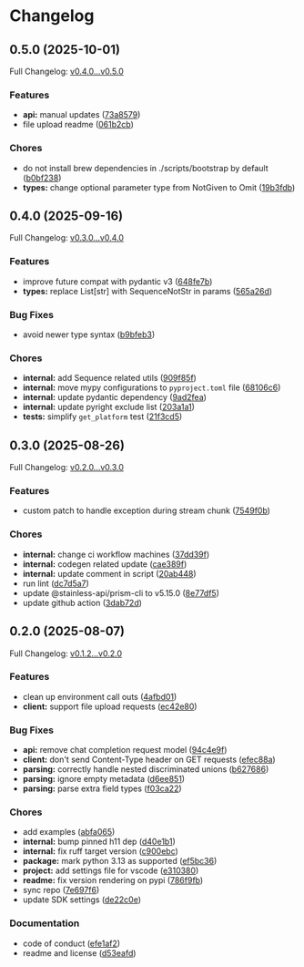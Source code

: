 # Changelog

## 0.5.0 (2025-10-01)

Full Changelog: [v0.4.0...v0.5.0](https://github.com/meta-llama/llama-api-python/compare/v0.4.0...v0.5.0)

### Features

* **api:** manual updates ([73a8579](https://github.com/meta-llama/llama-api-python/commit/73a85795b197c6ed820c18b88f8eac028e92ea20))
* file upload readme ([061b2cb](https://github.com/meta-llama/llama-api-python/commit/061b2cb1f03cc56c46f4f84d3b2feda1c54b0ed4))


### Chores

* do not install brew dependencies in ./scripts/bootstrap by default ([b0bf238](https://github.com/meta-llama/llama-api-python/commit/b0bf238b86c81b39a199b46e5ed03e6768d3e5ad))
* **types:** change optional parameter type from NotGiven to Omit ([19b3fdb](https://github.com/meta-llama/llama-api-python/commit/19b3fdbf3e0aa7d72e52b9b99f831fe2de0fbb04))

## 0.4.0 (2025-09-16)

Full Changelog: [v0.3.0...v0.4.0](https://github.com/meta-llama/llama-api-python/compare/v0.3.0...v0.4.0)

### Features

* improve future compat with pydantic v3 ([648fe7b](https://github.com/meta-llama/llama-api-python/commit/648fe7be582adb6c50f73d24b32f6c9abdf88d73))
* **types:** replace List[str] with SequenceNotStr in params ([565a26d](https://github.com/meta-llama/llama-api-python/commit/565a26da9736a27ec88e1139e70569e3ba084b3a))


### Bug Fixes

* avoid newer type syntax ([b9bfeb3](https://github.com/meta-llama/llama-api-python/commit/b9bfeb3df2528b0c77017e9b1b50bcd54bf731bb))


### Chores

* **internal:** add Sequence related utils ([909f85f](https://github.com/meta-llama/llama-api-python/commit/909f85f12cb61ee164764bca656c0b574b0bcd2a))
* **internal:** move mypy configurations to `pyproject.toml` file ([68106c6](https://github.com/meta-llama/llama-api-python/commit/68106c6af940f1cbbbafae6dc0de999e1f853325))
* **internal:** update pydantic dependency ([9ad2fea](https://github.com/meta-llama/llama-api-python/commit/9ad2fea856c3470b20b89ddd033614eee40c0ea0))
* **internal:** update pyright exclude list ([203a1a1](https://github.com/meta-llama/llama-api-python/commit/203a1a1d8a74ece63939e25ec0a1b91c42706119))
* **tests:** simplify `get_platform` test ([21f3cd5](https://github.com/meta-llama/llama-api-python/commit/21f3cd5b775c2963be3d13ccfc59273c163fdfbc))

## 0.3.0 (2025-08-26)

Full Changelog: [v0.2.0...v0.3.0](https://github.com/meta-llama/llama-api-python/compare/v0.2.0...v0.3.0)

### Features

* custom patch to handle exception during stream chunk ([7549f0b](https://github.com/meta-llama/llama-api-python/commit/7549f0b38d85143f984191bf9ff1f353f787fa50))


### Chores

* **internal:** change ci workflow machines ([37dd39f](https://github.com/meta-llama/llama-api-python/commit/37dd39fe156f7ed0f36101d014a4983498a10a27))
* **internal:** codegen related update ([cae389f](https://github.com/meta-llama/llama-api-python/commit/cae389f98552280557b2f73d0b146e159764a5a9))
* **internal:** update comment in script ([20ab448](https://github.com/meta-llama/llama-api-python/commit/20ab4484b71a0e9c555d28de0b8fbd59246851ac))
* run lint ([dc7d5a7](https://github.com/meta-llama/llama-api-python/commit/dc7d5a768eccf8c9d6faaac3585e7e09a611db02))
* update @stainless-api/prism-cli to v5.15.0 ([8e77df5](https://github.com/meta-llama/llama-api-python/commit/8e77df5e5778b55bda86a38735fb1426ae3a02a4))
* update github action ([3dab72d](https://github.com/meta-llama/llama-api-python/commit/3dab72dc5b6fc8ad8f9b9d72f25e155a7e22a857))

## 0.2.0 (2025-08-07)

Full Changelog: [v0.1.2...v0.2.0](https://github.com/meta-llama/llama-api-python/compare/v0.1.2...v0.2.0)

### Features

* clean up environment call outs ([4afbd01](https://github.com/meta-llama/llama-api-python/commit/4afbd01ed735b93d8b4c8c282881f2b78673995c))
* **client:** support file upload requests ([ec42e80](https://github.com/meta-llama/llama-api-python/commit/ec42e80b6249b3af1f3474ad4fba61d669ec0035))


### Bug Fixes

* **api:** remove chat completion request model ([94c4e9f](https://github.com/meta-llama/llama-api-python/commit/94c4e9fd500502781a0f6e30715ecbd134d015db))
* **client:** don't send Content-Type header on GET requests ([efec88a](https://github.com/meta-llama/llama-api-python/commit/efec88aa519948ea58ee629507cd91e9af90c1c8))
* **parsing:** correctly handle nested discriminated unions ([b627686](https://github.com/meta-llama/llama-api-python/commit/b6276863bea64a7127cdb71b6fbb02534d2e762b))
* **parsing:** ignore empty metadata ([d6ee851](https://github.com/meta-llama/llama-api-python/commit/d6ee85101e3e69c2768761e1187b8d33ee4e3762))
* **parsing:** parse extra field types ([f03ca22](https://github.com/meta-llama/llama-api-python/commit/f03ca2286018699dd29b964e9cbc1a66699ef59e))


### Chores

* add examples ([abfa065](https://github.com/meta-llama/llama-api-python/commit/abfa06572191caeaa33603c846d5953aa453521e))
* **internal:** bump pinned h11 dep ([d40e1b1](https://github.com/meta-llama/llama-api-python/commit/d40e1b1d736ec5e5fe7e3c65ace9c5d65d038081))
* **internal:** fix ruff target version ([c900ebc](https://github.com/meta-llama/llama-api-python/commit/c900ebc528a5f21e76f4742556577bbf33060f1c))
* **package:** mark python 3.13 as supported ([ef5bc36](https://github.com/meta-llama/llama-api-python/commit/ef5bc36693fa419e3d865e97cae97e7f5df19b1a))
* **project:** add settings file for vscode ([e310380](https://github.com/meta-llama/llama-api-python/commit/e3103801d608df4cff07da4e3eaae72df1391626))
* **readme:** fix version rendering on pypi ([786f9fb](https://github.com/meta-llama/llama-api-python/commit/786f9fbdb75e54ceac9eaf00d4c4d7002ed97a94))
* sync repo ([7e697f6](https://github.com/meta-llama/llama-api-python/commit/7e697f6550485728ee00d4fd18800a90fb3592ab))
* update SDK settings ([de22c0e](https://github.com/meta-llama/llama-api-python/commit/de22c0ece778c938f75e4717baf3e628c7a45087))


### Documentation

* code of conduct ([efe1af2](https://github.com/meta-llama/llama-api-python/commit/efe1af28fb893fa657394504dc8c513b20ac589a))
* readme and license ([d53eafd](https://github.com/meta-llama/llama-api-python/commit/d53eafd104749e9483015676fba150091e754928))
